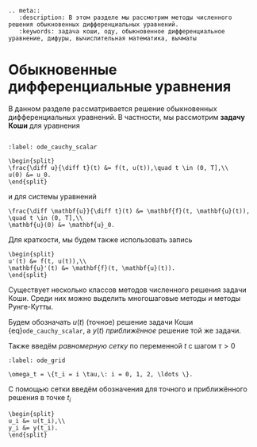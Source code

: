 ```{eval-rst}
.. meta::
   :description: В этом разделе мы рассмотрим методы численного решения обыкновенных дифференциальных уравнений.
   :keywords: задача коши, оду, обыкновенное дифференциальное уравнение, дифуры, вычислительная математика, вычматы
```

# Обыкновенные дифференциальные уравнения

В данном разделе рассматривается решение обыкновенных дифференциальных уравнений. В частности, мы рассмотрим **задачу Коши** для уравнения

```{index} задача Коши; Коши задача
```

```{math}
:label: ode_cauchy_scalar

\begin{split}
\frac{\diff u}{\diff t}(t) &= f(t, u(t)),\quad t \in (0, T],\\
u(0) &= u_0.
\end{split}
```

и для системы уравнений

```{math}
\frac{\diff \mathbf{u}}{\diff t}(t) &= \mathbf{f}(t, \mathbf{u}(t)), \quad t \in (0, T],\\
\mathbf{u}(0) &= \mathbf{u}_0.
```

Для краткости, мы будем также использовать запись

```{math}
\begin{split}
u'(t) &= f(t, u(t)),\\
\mathbf{u}'(t) &= \mathbf{f}(t, \mathbf{u}(t)).
\end{split}
```

Существует несколько классов методов численного решения задачи Коши. Среди них можно выделить многошаговые методы и методы Рунге-Кутты.

Будем обозначать $u(t)$ (точное) решение задачи Коши {eq}`ode_cauchy_scalar`, а $y(t)$ *приближённое* решение той же задачи.

Также введём *равномерную сетку* по переменной $t$ с шагом $\tau > 0$

```{math}
:label: ode_grid

\omega_t = \{t_i = i \tau,\: i = 0, 1, 2, \ldots \}.
```

С помощью сетки введём обозначения для точного и приближённого решения в точке $t_i$

```{math}
\begin{split}
u_i &= u(t_i),\\
y_i &= y(t_i).
\end{split}
```
